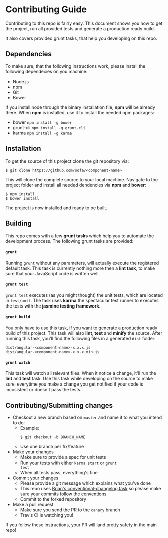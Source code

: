 # Contributing Guide

Contributing to this repo is fairly easy. This document shows you how to
get the project, run all provided tests and generate a production ready build.

It also covers provided grunt tasks, that help you developing on this repo.

## Dependencies

To make sure, that the following instructions work, please install the following dependecies
on you machine:

- Node.js
- npm
- Git
- Bower

If you install node through the binary installation file, **npm** will be already there.
When **npm** is installed, use it to install the needed npm packages:

- bower <code>npm install -g bower</code>
- grunt-cli <code>npm install -g grunt-cli</code>
- karma <code>npm install -g karma</code>

## Installation

To get the source of this project clone the git repository via:

````
$ git clone https://github.com/sofa/<component-name>
````

This will clone the complete source to your local machine. Navigate to the project folder
and install all needed dendencies via **npm** and **bower**:

````
$ npm install
$ bower install
````

The project is now installed and ready to be built.

## Building

This repo comes with a few **grunt tasks** which help you to automate
the development process. The following grunt tasks are provided:

#### <code>grunt</code>

Running <code>grunt</code> without any parameters, will actually execute the registered
default task. This task is currently nothing more then a **lint task**, to make sure
that your JavaScript code is written well.

#### <code>grunt test</code>

<code>grunt test</code> executes (as you might thought) the unit tests, which are located
in <code>test/unit</code>. The task uses **karma** the spectacular test runner to executes
the tests with the **jasmine testing framework**.

#### <code>grunt build</code>

You only have to use this task, if you want to generate a production ready build of
this project. This task will also **lint**, **test** and **minify** the
source. After running this task, you'll find the following files in a generated
<code>dist</code> folder:

````
dist/angular-<component-name>-x.x.x.js
dist/angular-<component-name>-x.x.x.min.js
````

#### <code>grunt watch</code>

This task will watch all relevant files. When it notice a change, it'll run the
**lint** and **test** task. Use this task while developing on the source
to make sure, everytime you make a change you get notified if your code is incosistent
or doesn't pass the tests.

## Contributing/Submitting changes

- Checkout a new branch based on <code>master</code> and name it to what you intend to do:
  - Example:
    ````
    $ git checkout -b BRANCH_NAME
    ````
  - Use one branch per fix/feature
- Make your changes
  - Make sure to provide a spec for unit tests
  - Run your tests with either <code>karma start</code> or <code>grunt test</code>
  - When all tests pass, everything's fine
- Commit your changes
  - Please provide a git message which explains what you've done
  - This repo uses [Brian's conventional-changelog task](https://github.com/btford/grunt-conventional-changelog) so please make sure your commits follow the [conventions](https://docs.google.com/document/d/1QrDFcIiPjSLDn3EL15IJygNPiHORgU1_OOAqWjiDU5Y/edit)
  - Commit to the forked repository
- Make a pull request
  - Make sure you send the PR to the <code>canary</code> branch
  - Travis CI is watching you!

If you follow these instructions, your PR will land pretty safety in the main repo!

